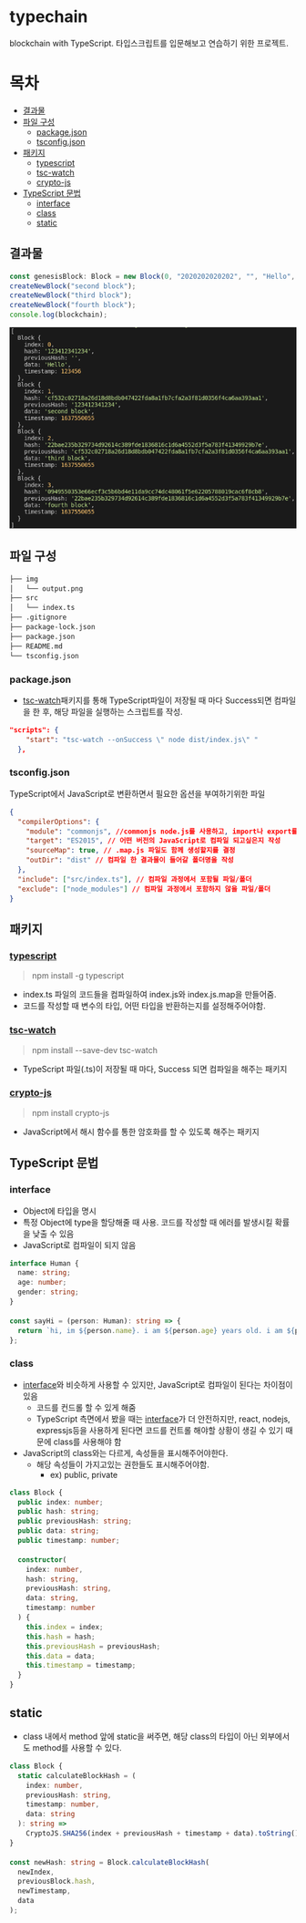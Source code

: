# typechain

blockchain with TypeScript.
타입스크립트를 입문해보고 연습하기 위한 프로젝트.

# 목차

- [결과물](#결과물)
- [파일 구성](#파일-구성)
  - [package.json](#package.json)
  - [tsconfig.json](#tsconfig.json)
- [패키지](#패키지)
  - [typescript](#typescript)
  - [tsc-watch](#tsc-watch)
  - [crypto-js](#crypto-js)
- [TypeScript 문법](#TypeScript-문법)
  - [interface](#interface)
  - [class](#class)
  - [static](#static)

## 결과물

```js
const genesisBlock: Block = new Block(0, "2020202020202", "", "Hello", 123456);
createNewBlock("second block");
createNewBlock("third block");
createNewBlock("fourth block");
console.log(blockchain);
```

<img src="img/output.png" />

## 파일 구성

```bash
├── img
│   └── output.png
├── src
│   └── index.ts
├── .gitignore
├── package-lock.json
├── package.json
├── README.md
└── tsconfig.json
```

### package.json

- [tsc-watch](https://www.npmjs.com/package/tsc-watch)패키지를 통해 TypeScript파일이 저장될 때 마다 Success되면 컴파일을 한 후, 해당 파일을 실행하는 스크립트를 작성.

```json
"scripts": {
    "start": "tsc-watch --onSuccess \" node dist/index.js\" "
  },
```

### tsconfig.json

TypeScript에서 JavaScript로 변환하면서 필요한 옵션을 부여하기위한 파일

```json
{
  "compilerOptions": {
    "module": "commonjs", //commonjs node.js를 사용하고, import나 export를 사용할 수 있게 만들어줌.
    "target": "ES2015", // 어떤 버전의 JavaScript로 컴파일 되고싶은지 작성
    "sourceMap": true, // .map.js 파일도 함께 생성할지를 결정
    "outDir": "dist" // 컴파일 한 결과물이 들어갈 폴더명을 작성
  },
  "include": ["src/index.ts"], // 컴파일 과정에서 포함될 파일/폴더
  "exclude": ["node_modules"] // 컴파일 과정에서 포함하지 않을 파일/폴더
}
```

## 패키지

### [typescript](https://www.npmjs.com/package/typescript)

> npm install -g typescript

- index.ts 파일의 코드들을 컴파일하여 index.js와 index.js.map을 만들어줌.
- 코드를 작성할 때 변수의 타입, 어떤 타입을 반환하는지를 설정해주어야함.

### [tsc-watch](https://www.npmjs.com/package/tsc-watch)

> npm install --save-dev tsc-watch

- TypeScript 파일(.ts)이 저장될 때 마다, Success 되면 컴파일을 해주는 패키지

### [crypto-js](https://www.npmjs.com/package/crypto-js)

> npm install crypto-js

- JavaScript에서 해시 함수를 통한 암호화를 할 수 있도록 해주는 패키지

## TypeScript 문법

### interface

- Object에 타입을 명시
- 특정 Object에 type을 할당해줄 때 사용. 코드를 작성할 때 에러를 발생시킬 확률을 낮출 수 있음
- JavaScript로 컴파일이 되지 않음

```ts
interface Human {
  name: string;
  age: number;
  gender: string;
}

const sayHi = (person: Human): string => {
  return `hi, im ${person.name}. i am ${person.age} years old. i am ${person.gender}`;
};
```

### class

- [interface](#interface)와 비슷하게 사용할 수 있지만, JavaScript로 컴파일이 된다는 차이점이 있음
  - 코드를 컨드롤 할 수 있게 해줌
  - TypeScript 측면에서 봤을 때는 [interface](#interface)가 더 안전하지만, react, nodejs, expressjs등을 사용하게 된다면 코드를 컨트롤 해야할 상황이 생길 수 있기 때문에 class를 사용해야 함
- JavaScript의 class와는 다르게, 속성들을 표시해주어야한다.
  - 해당 속성들이 가지고있는 권한들도 표시해주어야함.
    - ex) public, private

```ts
class Block {
  public index: number;
  public hash: string;
  public previousHash: string;
  public data: string;
  public timestamp: number;

  constructor(
    index: number,
    hash: string,
    previousHash: string,
    data: string,
    timestamp: number
  ) {
    this.index = index;
    this.hash = hash;
    this.previousHash = previousHash;
    this.data = data;
    this.timestamp = timestamp;
  }
}
```

## static

- class 내에서 method 앞에 static을 써주면, 해당 class의 타입이 아닌 외부에서도 method를 사용할 수 있다.

```ts
class Block {
  static calculateBlockHash = (
    index: number,
    previousHash: string,
    timestamp: number,
    data: string
  ): string =>
    CryptoJS.SHA256(index + previousHash + timestamp + data).toString();
}

const newHash: string = Block.calculateBlockHash(
  newIndex,
  previousBlock.hash,
  newTimestamp,
  data
);
```
